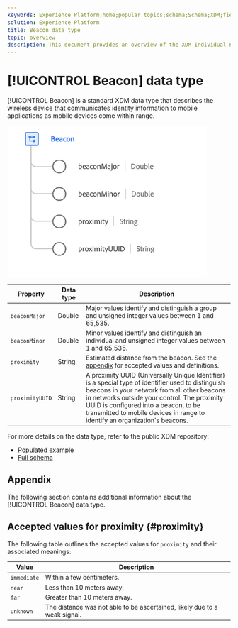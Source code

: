 ```yaml
---
keywords: Experience Platform;home;popular topics;schema;Schema;XDM;fields;schemas;Schemas;beacon;interaction details;datatype;data-type;data type;
solution: Experience Platform
title: Beacon data type
topic: overview
description: This document provides an overview of the XDM Individual Profile class.
---
```


# [!UICONTROL Beacon] data type

[!UICONTROL Beacon] is a standard XDM data type that describes the wireless device that communicates identity information to mobile applications as mobile devices come within range.

<img src='../images/data-types/beacon.png' width=450 /><br />

| Property | Data type | Description |
| --- | --- | --- |
| `beaconMajor` | Double | Major values identify and distinguish a group and unsigned integer values between 1 and 65,535. |
| `beaconMinor` | Double | Minor values identify and distinguish an individual and unsigned integer values between 1 and 65,535. |
| `proximity` | String | Estimated distance from the beacon. See the [appendix](#proximity) for accepted values and definitions. |
| `proximityUUID` | String | A proximity UUID (Universally Unique Identifier) is a special type of identifier used to distinguish beacons in your network from all other beacons in networks outside your control. The proximity UUID is configured into a beacon, to be transmitted to mobile devices in range to identify an organization's beacons. |

For more details on the data type, refer to the public XDM repository:

* [Populated example](https://github.com/adobe/xdm/blob/master/components/datatypes/beacon-interaction-details.example.1.json)
* [Full schema](https://github.com/adobe/xdm/blob/master/components/datatypes/beacon-interaction-details.schema.json)

## Appendix

The following section contains additional information about the [!UICONTROL Beacon] data type.

## Accepted values for proximity {#proximity}

The following table outlines the accepted values for `proximity` and their associated meanings:

| Value | Description |
| --- | --- |
| `immediate` | Within a few centimeters. |
| `near` | Less than 10 meters away. |
| `far` | Greater than 10 meters away. |
| `unknown` | The distance was not able to be ascertained, likely due to a weak signal. |